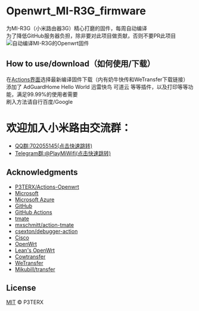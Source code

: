 # Openwrt_MI-R3G_firmware  
为MI-R3G（小米路由器3G）精心打磨的固件，每周自动编译  
为了降低GitHub服务器负担，除非要对此项目做贡献，否则不要PR此项目  
![自动编译MI-R3G的Openwrt固件](https://github.com/liuran001/Openwrt_MI-R3G_firmware/workflows/%E8%87%AA%E5%8A%A8%E7%BC%96%E8%AF%91MI-R3G%E7%9A%84Openwrt%E5%9B%BA%E4%BB%B6/badge.svg)
## How to use/download（如何使用/下载）  
在[Actions界面](https://github.com/liuran001/Openwrt_MI-R3G_firmware/actions)选择最新编译固件下载（内有奶牛快传和WeTransfer下载链接）  
添加了 AdGuardHome  Hello World  迅雷快鸟  可道云 等等插件，以及打印等等功能，满足99.99%的使用者需要  
刷入方法请自行百度/Google  


# **欢迎加入小米路由交流群：**

- [QQ群:702055145(点击快速跳转)](https://jq.qq.com/?_wv=1027&k=5yqfmGi)
- [Telegram群:@PlayMiWifi(点击快速跳转)](https://t.me/PlayMiWifi)

## Acknowledgments

- [P3TERX/Actions-Openwrt](https://github.com/P3TERX/Actions-OpenWrt)
- [Microsoft](https://www.microsoft.com)
- [Microsoft Azure](https://azure.microsoft.com)
- [GitHub](https://github.com)
- [GitHub Actions](https://github.com/features/actions)
- [tmate](https://github.com/tmate-io/tmate)
- [mxschmitt/action-tmate](https://github.com/mxschmitt/action-tmate)
- [csexton/debugger-action](https://github.com/csexton/debugger-action)
- [Cisco](https://www.cisco.com/)
- [OpenWrt](https://github.com/openwrt/openwrt)
- [Lean's OpenWrt](https://github.com/coolsnowwolf/lede)
- [Cowtransfer](https://cowtransfer.com)
- [WeTransfer](https://wetransfer.com/)
- [Mikubill/transfer](https://github.com/Mikubill/transfer)

## License

[MIT](https://github.com/P3TERX/Actions-OpenWrt/blob/master/LICENSE) © P3TERX


